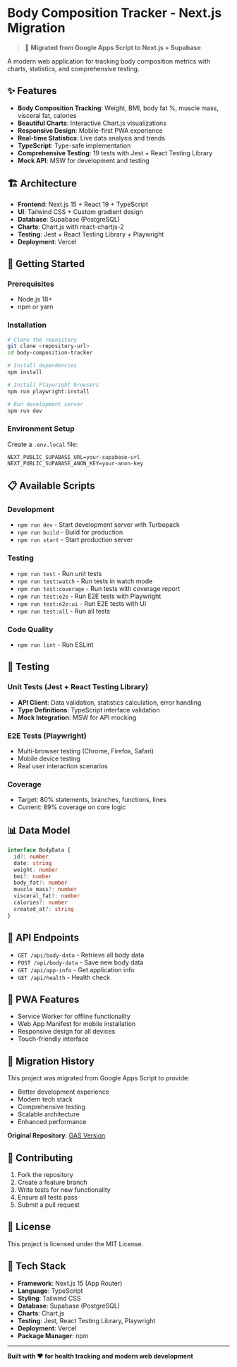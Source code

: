 # Body Composition Tracker - Next.js Migration

> 🚀 **Migrated from Google Apps Script to Next.js + Supabase**

A modern web application for tracking body composition metrics with charts, statistics, and comprehensive testing.

## ✨ Features

- **Body Composition Tracking**: Weight, BMI, body fat %, muscle mass, visceral fat, calories
- **Beautiful Charts**: Interactive Chart.js visualizations
- **Responsive Design**: Mobile-first PWA experience
- **Real-time Statistics**: Live data analysis and trends
- **TypeScript**: Type-safe implementation
- **Comprehensive Testing**: 19 tests with Jest + React Testing Library
- **Mock API**: MSW for development and testing

## 🏗️ Architecture

- **Frontend**: Next.js 15 + React 19 + TypeScript
- **UI**: Tailwind CSS + Custom gradient design
- **Database**: Supabase (PostgreSQL) 
- **Charts**: Chart.js with react-chartjs-2
- **Testing**: Jest + React Testing Library + Playwright
- **Deployment**: Vercel

## 🚀 Getting Started

### Prerequisites
- Node.js 18+ 
- npm or yarn

### Installation

```bash
# Clone the repository
git clone <repository-url>
cd body-composition-tracker

# Install dependencies
npm install

# Install Playwright browsers
npm run playwright:install

# Run development server
npm run dev
```

### Environment Setup

Create a `.env.local` file:

```env
NEXT_PUBLIC_SUPABASE_URL=your-supabase-url
NEXT_PUBLIC_SUPABASE_ANON_KEY=your-anon-key
```

## 📋 Available Scripts

### Development
- `npm run dev` - Start development server with Turbopack
- `npm run build` - Build for production
- `npm run start` - Start production server

### Testing
- `npm run test` - Run unit tests
- `npm run test:watch` - Run tests in watch mode
- `npm run test:coverage` - Run tests with coverage report
- `npm run test:e2e` - Run E2E tests with Playwright
- `npm run test:e2e:ui` - Run E2E tests with UI
- `npm run test:all` - Run all tests

### Code Quality
- `npm run lint` - Run ESLint

## 🧪 Testing

### Unit Tests (Jest + React Testing Library)
- **API Client**: Data validation, statistics calculation, error handling
- **Type Definitions**: TypeScript interface validation
- **Mock Integration**: MSW for API mocking

### E2E Tests (Playwright)
- Multi-browser testing (Chrome, Firefox, Safari)
- Mobile device testing
- Real user interaction scenarios

### Coverage
- Target: 80% statements, branches, functions, lines
- Current: 89% coverage on core logic

## 📊 Data Model

```typescript
interface BodyData {
  id?: number
  date: string
  weight: number
  bmi?: number
  body_fat?: number
  muscle_mass?: number
  visceral_fat?: number
  calories?: number
  created_at?: string
}
```

## 🔧 API Endpoints

- `GET /api/body-data` - Retrieve all body data
- `POST /api/body-data` - Save new body data
- `GET /api/app-info` - Get application info
- `GET /api/health` - Health check

## 📱 PWA Features

- Service Worker for offline functionality
- Web App Manifest for mobile installation
- Responsive design for all devices
- Touch-friendly interface

## 🔄 Migration History

This project was migrated from Google Apps Script to provide:
- Better development experience
- Modern tech stack
- Comprehensive testing
- Scalable architecture
- Enhanced performance

**Original Repository**: [GAS Version](../BodyCompositionTracker-legacy/)

## 🤝 Contributing

1. Fork the repository
2. Create a feature branch
3. Write tests for new functionality
4. Ensure all tests pass
5. Submit a pull request

## 📄 License

This project is licensed under the MIT License.

## 🔧 Tech Stack

- **Framework**: Next.js 15 (App Router)
- **Language**: TypeScript
- **Styling**: Tailwind CSS
- **Database**: Supabase (PostgreSQL)
- **Charts**: Chart.js
- **Testing**: Jest, React Testing Library, Playwright
- **Deployment**: Vercel
- **Package Manager**: npm

---

**Built with ❤️ for health tracking and modern web development**